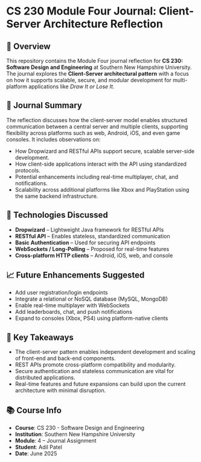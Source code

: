 
# CS 230 Module Four Journal: Client-Server Architecture Reflection

## 📝 Overview

This repository contains the Module Four journal reflection for **CS 230: Software Design and Engineering** at Southern New Hampshire University. The journal explores the **Client-Server architectural pattern** with a focus on how it supports scalable, secure, and modular development for multi-platform applications like *Draw It or Lose It*.

## 📄 Journal Summary

The reflection discusses how the client-server model enables structured communication between a central server and multiple clients, supporting flexibility across platforms such as web, Android, iOS, and even game consoles. It includes observations on:

- How Dropwizard and RESTful APIs support secure, scalable server-side development.
- How client-side applications interact with the API using standardized protocols.
- Potential enhancements including real-time multiplayer, chat, and notifications.
- Scalability across additional platforms like Xbox and PlayStation using the same backend infrastructure.

## 🔧 Technologies Discussed

- **Dropwizard** – Lightweight Java framework for RESTful APIs
- **RESTful API** – Enables stateless, standardized communication
- **Basic Authentication** – Used for securing API endpoints
- **WebSockets / Long-Polling** – Proposed for real-time features
- **Cross-platform HTTP clients** – Android, iOS, web, and console

## 📈 Future Enhancements Suggested

- Add user registration/login endpoints
- Integrate a relational or NoSQL database (MySQL, MongoDB)
- Enable real-time multiplayer with WebSockets
- Add leaderboards, chat, and push notifications
- Expand to consoles (Xbox, PS4) using platform-native clients

## 🎯 Key Takeaways

- The client-server pattern enables independent development and scaling of front-end and back-end components.
- REST APIs promote cross-platform compatibility and modularity.
- Secure authentication and stateless communication are vital for distributed applications.
- Real-time features and future expansions can build upon the current architecture with minimal disruption.

## 📚 Course Info

- **Course**: CS 230 - Software Design and Engineering  
- **Institution**: Southern New Hampshire University  
- **Module**: 4 – Journal Assignment  
- **Student**: Adil Patel  
- **Date**: June 2025  

